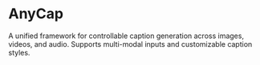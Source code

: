 # AnyCap
A unified framework for controllable caption generation across images, videos, and audio. Supports multi-modal inputs and customizable caption styles.
